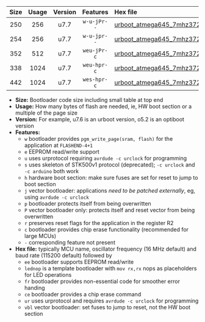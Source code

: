 |Size|Usage|Version|Features|Hex file|
|:-:|:-:|:-:|:-:|:--|
|250|256|u7.7|`w-u-jPr--`|[urboot_atmega645_7mhz3728_9600bps_lednop_ur_vbl.hex](https://raw.githubusercontent.com/stefanrueger/urboot.hex/main/mcus/atmega645/fcpu_7mhz3728/9600_bps/urboot_atmega645_7mhz3728_9600bps_lednop_ur_vbl.hex)|
|254|256|u7.7|`w-u-jpr--`|[urboot_atmega645_7mhz3728_9600bps_lednop_fr_ur_vbl.hex](https://raw.githubusercontent.com/stefanrueger/urboot.hex/main/mcus/atmega645/fcpu_7mhz3728/9600_bps/urboot_atmega645_7mhz3728_9600bps_lednop_fr_ur_vbl.hex)|
|352|512|u7.7|`weu-jPr-c`|[urboot_atmega645_7mhz3728_9600bps_ee_lednop_fr_ce_ur_vbl.hex](https://raw.githubusercontent.com/stefanrueger/urboot.hex/main/mcus/atmega645/fcpu_7mhz3728/9600_bps/urboot_atmega645_7mhz3728_9600bps_ee_lednop_fr_ce_ur_vbl.hex)|
|338|1024|u7.7|`weu-hpr-c`|[urboot_atmega645_7mhz3728_9600bps_ee_lednop_fr_ce_ur.hex](https://raw.githubusercontent.com/stefanrueger/urboot.hex/main/mcus/atmega645/fcpu_7mhz3728/9600_bps/urboot_atmega645_7mhz3728_9600bps_ee_lednop_fr_ce_ur.hex)|
|442|1024|u7.7|`wes-hpr-c`|[urboot_atmega645_7mhz3728_9600bps_ee_lednop_fr_ce.hex](https://raw.githubusercontent.com/stefanrueger/urboot.hex/main/mcus/atmega645/fcpu_7mhz3728/9600_bps/urboot_atmega645_7mhz3728_9600bps_ee_lednop_fr_ce.hex)|

- **Size:** Bootloader code size including small table at top end
- **Usage:** How many bytes of flash are needed, ie, HW boot section or a multiple of the page size
- **Version:** For example, u7.6 is an urboot version, o5.2 is an optiboot version
- **Features:**
  + `w` bootloader provides `pgm_write_page(sram, flash)` for the application at `FLASHEND-4+1`
  + `e` EEPROM read/write support
  + `u` uses urprotocol requiring `avrdude -c urclock` for programming
  + `s` uses skeleton of STK500v1 protocol (deprecated); `-c urclock` and `-c arduino` both work
  + `h` hardware boot section: make sure fuses are set for reset to jump to boot section
  + `j` vector bootloader: applications *need to be patched externally*, eg, using `avrdude -c urclock`
  + `p` bootloader protects itself from being overwritten
  + `P` vector bootloader only: protects itself and reset vector from being overwritten
  + `r` preserves reset flags for the application in the register R2
  + `c` bootloader provides chip erase functionality (recommended for large MCUs)
  + `-` corresponding feature not present
- **Hex file:** typically MCU name, oscillator frequency (16 MHz default) and baud rate (115200 default) followed by
  + `ee` bootloader supports EEPROM read/write
  + `lednop` is a template bootloader with `mov rx,rx` nops as placeholders for LED operations
  + `fr` bootloader provides non-essential code for smoother error handing
  + `ce` bootloader provides a chip erase command
  + `ur` uses urprotocol and requires `avrdude -c urclock` for programming
  + `vbl` vector bootloader: set fuses to jump to reset, not the HW boot section
